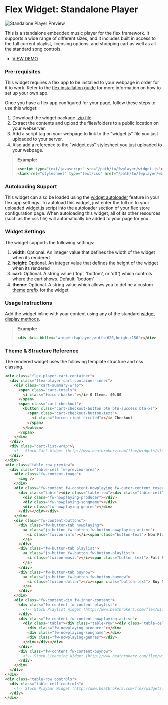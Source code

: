 Flex Widget: Standalone Player
=============

![Standalone Player Preview](http://www.beatbrokerz.com/flex/widget/fwplayer/preview.png)

This is a standalone embedded music player for the flex framework. It supports a wide range of different sizes, and it includes built in access to the full current playlist, licensing options, and shopping cart as well as all the standard song controls.

* [VIEW DEMO](http://jsfiddle.net/beatbrokerz/ASL69/)

### Pre-requisites

This widget requires a flex app to be installed to your webpage in order for it to work. Refer to the [flex installation guide](http://www.beatbrokerz.com/flex/start) for more information on how to set up your own app.

Once you have a flex app configured for your page, follow these steps to use this widget:

1. Download the widget package [.zip file](https://github.com/beatbrokerz/flex-fwplayer/archive/master.zip)
2. Extract the contents and upload the files/folders to a public location on your webserver.
3. Add a script tag on your webpage to link to the "widget.js" file you just uploaded to your server.
4. Also add a reference to the "widget.css" stylesheet you just uploaded to your webpage.
 
> **Example:** 
> ```html
> <script type="text/javascript" src="/path/to/fwplayer/widget.js"></script>
> <link rel="stylesheet" type="text/css" href="/path/to/fwplayer/widget.css" />
> ```

### Autoloading Support

This widget can also be loaded using the [widget autoloader](http://www.beatbrokerz.com/flex/start/settings#autoloader) feature in your flex app settings. To autoload this widget, just enter the full url to your uploaded widget.js script into the autoloader section of your flex store configuration page. When autoloading this widget, all of its other resources (such as the css file) will automatically be added to your page for you.

### Widget Settings

The widget supports the following settings:

1. **width**: Optional. An integer value that defines the width of the widget when its rendered
2. **height**: Optional. An integer value that defines the height of the widget when its rendered
3. **cart**: Optional. A string value ('top', 'bottom', or 'off') which controls where the cart shows. Default: 'bottom'
4. **theme**: Optional. A string value which allows you to define a custom [theme prefix](http://www.beatbrokerz.com/flex/widgets/theming) for the widget
 
### Usage Instructions

Add the widget inline with your content using any of the standard [widget display methods](http://www.beatbrokerz.com/flex/widgets#display-methods). 

> **Example:** 
> ```html
> <div data-bbflex="widget:fwplayer,width:620,height:150"></div>
> ```

### Theme & Structure Reference

The rendered widget uses the following template structure and css classing.

```html
<div class="flex-player-cart-container">
  <div class="flex-player-cart-container-inner">
    <div class="cart-summary-wrap">
      <span class="cart-totals">
        <i class="fwicon-basket"></i> 0 Items: $0.00
      </span>
      <span class="cart-checkout">
        <button class="cart-checkout-button btn btn-success btn-xs">
          <span class="cart-checkout-button-text">
            <i class="fwicon-right-circled"></i> Checkout
          </span>
        </button>
      </span>
    </div>
  </div>
  <div class="cart-list-wrap">\
    <!-- Stock Cart Widget (http://www.beatbrokerz.com/flex/widgets/stock) -->
  </div>
</div>
<div class="table-row preview">
  <div class="table-cell fw-preview-area">
    <div class="fw-content-image">
      <img />
    </div>
    <div class="fw-content fw-content-nowplaying fw-outer-content reserved">
      <div class="table"><div class="table-row"><div class="table-cell">
        <div class="fw-nowplaying-producer"></div>
        <div class="fw-nowplaying-songname"></div>
        <div class="fw-nowplaying-genres"></div>
      </div></div></div>
    </div>
    <div class="fw-content-buttons">
      <div class="fw-button-tab nowplaying">
        <a class="jp-button fw-button fw-button-nowplaying active">
          <i class="fwicon-info"></i><span class="button-text"> Now Playing</span>
        </a>
      </div>
      <div class="fw-button-tab playlist">
        <a class="jp-button fw-button fw-button-playlist">
          <i class="fwicon-music"></i><span class="button-text"> Full Playlist</span>
        </a>
      </div>
      <div class="fw-button-tab buynow">
        <a class="jp-button fw-button fw-button-buynow">
          <i class="fwicon-dollar"></i><span class="button-text"> Buy Now</span>
        </a>
      </div>
    </div>
    <div class="fw-content-div fw-inner-content">
      <div class="fw-content fw-content-playlist">
        <!-- Stock Playlist Widget (http://www.beatbrokerz.com/flex/widgets/stock) -->
      </div>
      <div class="fw-content fw-content-nowplaying active">
        <div class="table"><div class="table-row"><div class="table-cell">
          <div class="fw-nowplaying-producer"></div>
          <div class="fw-nowplaying-songname"></div>
          <div class="fw-nowplaying-genres"></div>
        </div></div></div>
      </div>
      <div class="fw-content fw-content-buynow">
        <!-- Stock Licensing Widget (http://www.beatbrokerz.com/flex/widgets/stock) -->
      </div>
    </div>
  </div>
</div>
<div class="table-row controls">
  <div class="table-cell controls">
    <!-- Stock Playbar Widget (http://www.beatbrokerz.com/flex/widgets/stock) -->
  </div>
</div>
```
